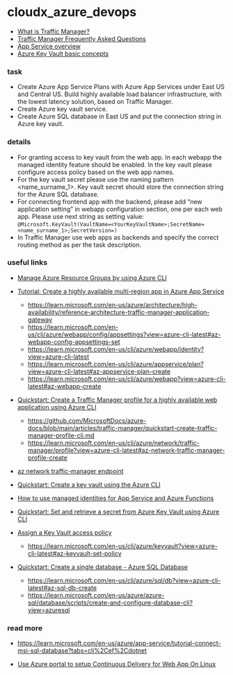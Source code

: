 # cloudx_azure_devops



- [What is Traffic Manager?](https://docs.microsoft.com/en-us/azure/traffic-manager/traffic-manager-overview)
- [Traffic Manager Frequently Asked Questions ](https://docs.microsoft.com/en-us/azure/traffic-manager/traffic-manager-faqs)
- [App Service overview](https://docs.microsoft.com/en-us/azure/app-service/overview)
- [Azure Key Vault basic concepts](https://docs.microsoft.com/en-us/azure/key-vault/general/basic-concepts)



### task
- Create Azure App Service Plans with Azure App Services under East US and Central US. Build highly available load balancer
infrastructure, with the lowest latency solution, based on Traffic Manager.
- Create Azure key vault service.
- Create Azure SQL database in East US and put the connection string in Azure key vault.


### details
- For granting access to key vault from the web app. In each webapp the managed identity feature should be enabled. In the
key vault please configure access policy based on the web app names.
- For the key vault secret please use the naming pattern <name_surname_1>. Key vault secret should store the connection
string for the Azure SQL database.
- For connecting frontend app with the backend,  please add “new application setting” in webapp configuration section, one
per each web app. Please use next string as setting value:  
`@Microsoft.KeyVault(VaultName=<YourKeyVaultName>;SecretName=<name_surname_1>;SecretVersion=)`
- In Traffic Manager use web apps as backends and specify the correct routing method as per the task description.



### useful links

- [Manage Azure Resource Groups by using Azure CLI](https://learn.microsoft.com/en-us/azure/azure-resource-manager/management/manage-resource-groups-cli)


- [Tutorial: Create a highly available multi-region app in Azure App Service](https://learn.microsoft.com/en-us/azure/app-service/tutorial-multi-region-app)
  - <https://learn.microsoft.com/en-us/azure/architecture/high-availability/reference-architecture-traffic-manager-application-gateway>
  - <https://learn.microsoft.com/en-us/cli/azure/webapp/config/appsettings?view=azure-cli-latest#az-webapp-config-appsettings-set>
  - <https://learn.microsoft.com/en-us/cli/azure/webapp/identity?view=azure-cli-latest>
  - <https://learn.microsoft.com/en-us/cli/azure/appservice/plan?view=azure-cli-latest#az-appservice-plan-create>
  - <https://learn.microsoft.com/en-us/cli/azure/webapp?view=azure-cli-latest#az-webapp-create>
- [Quickstart: Create a Traffic Manager profile for a highly available web application using Azure CLI](https://learn.microsoft.com/en-us/azure/traffic-manager/quickstart-create-traffic-manager-profile-cli)
  - <https://github.com/MicrosoftDocs/azure-docs/blob/main/articles/traffic-manager/quickstart-create-traffic-manager-profile-cli.md>
  - <https://learn.microsoft.com/en-us/cli/azure/network/traffic-manager/profile?view=azure-cli-latest#az-network-traffic-manager-profile-create>
- [az network traffic-manager endpoint](https://learn.microsoft.com/en-us/cli/azure/network/traffic-manager/endpoint?view=azure-cli-latest#az-network-traffic-manager-endpoint-create)

- [Quickstart: Create a key vault using the Azure CLI](https://learn.microsoft.com/en-us/azure/key-vault/general/quick-create-cli)
- [How to use managed identities for App Service and Azure Functions](https://learn.microsoft.com/en-us/azure/app-service/overview-managed-identity?tabs=cli%2Chttp)
- [Quickstart: Set and retrieve a secret from Azure Key Vault using Azure CLI](https://learn.microsoft.com/en-us/azure/key-vault/secrets/quick-create-cli)
- [Assign a Key Vault access policy](https://learn.microsoft.com/en-us/azure/key-vault/general/assign-access-policy?tabs=azure-cli)
  - <https://learn.microsoft.com/en-us/cli/azure/keyvault?view=azure-cli-latest#az-keyvault-set-policy>
- [Quickstart: Create a single database - Azure SQL Database](https://learn.microsoft.com/en-us/azure/azure-sql/database/single-database-create-quickstart?view=azuresql&tabs=azure-cli)
  - <https://learn.microsoft.com/en-us/cli/azure/sql/db?view=azure-cli-latest#az-sql-db-create>
  - <https://learn.microsoft.com/en-us/azure/azure-sql/database/scripts/create-and-configure-database-cli?view=azuresql>
  
### read more

- <https://learn.microsoft.com/en-us/azure/app-service/tutorial-connect-msi-sql-database?tabs=cli%2Cef%2Cdotnet>

- [Use Azure portal to setup Continuous Delivery for Web App On Linux](https://devblogs.microsoft.com/devops/use-azure-portal-to-setup-continuous-delivery-for-web-app-on-linux/)

